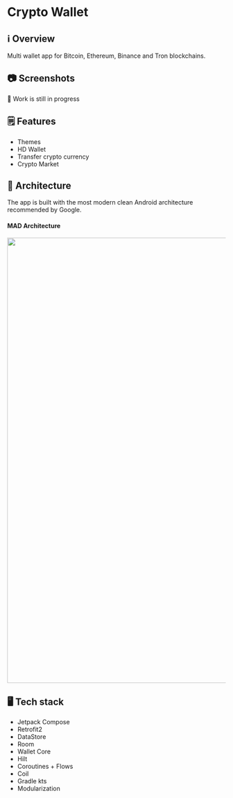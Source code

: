 # Crypto Wallet


## ℹ️ Overview
Multi wallet app for Bitcoin, Ethereum, Binance and Tron blockchains.


## 📷 Screenshots

🚧 Work is still in progress

## 🗒️ Features

- Themes
- HD Wallet
- Transfer crypto currency
- Crypto Market


## 📐 Architecture
The app is built with the most modern clean Android architecture recommended by Google.

#### MAD Architecture
<img src="https://raw.githubusercontent.com/ImangazalievM/CleanArchitectureManifest/master/images/CleanArchitectureLayers.png" width="1024" />

## 🖥️ Tech stack

- Jetpack Compose
- Retrofit2
- DataStore
- Room
- Wallet Core
- Hilt
- Coroutines + Flows
- Coil
- Gradle kts
- Modularization